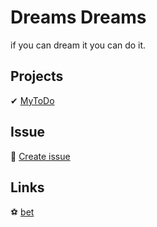 # Dreams Dreams
if you can dream it you can do it.

## Projects
 ✔ [MyToDo](https://github.com/users/zamdin21/projects/1)

## Issue
 🎈 [Create issue](https://github.com/zamdin21/bet/issues/new?assignees=zamdin21&labels=&template=issue-template.md&title=)

## Links
 ⚽ [bet](https://github.com/zamdin21/bet)

<!---
zamdin21/zamdin21 is a ✨ special ✨ repository because its `README.md` (this file) appears on your GitHub profile.
You can click the Preview link to take a look at your changes.
--->

